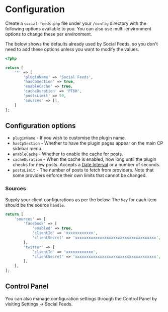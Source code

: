 # Configuration
Create a `social-feeds.php` file under your `/config` directory with the following options available to you. You can also use multi-environment options to change these per environment.

The below shows the defaults already used by Social Feeds, so you don't need to add these options unless you want to modify the values.

```php
<?php

return [
    '*' => [
        'pluginName' => 'Social Feeds',
        'hasCpSection' => true,
        'enableCache' => true,
        'cacheDuration' => 'PT6H',
        'postsLimit' => 50,
        'sources' => [],
    ]
];
```

## Configuration options
- `pluginName` - If you wish to customise the plugin name.
- `hasCpSection` - Whether to have the plugin pages appear on the main CP sidebar menu.
- `enableCache` - Whether to enable the cache for posts.
- `cacheDuration` - When the cache is enabled, how long until the plugin checks for new posts. Accepts a [Date Interval](https://www.php.net/manual/en/dateinterval.construct.php) or a number of seconds.
- `postsLimit` - The number of posts to fetch from providers. Note that some providers enforce their own limits that cannot be changed.

### Sources
Supply your client configurations as per the below. The `key` for each item should be the source `handle`.

```php
return [
    'sources' => [
        'facebook' => [
            'enabled' => true,
            'clientId' => 'xxxxxxxxxxxx',
            'clientSecret' => 'xxxxxxxxxxxxxxxxxxxxxxxxxxxxxxxxxxxx',
        ],
        'twitter' => [
            'clientId' => 'xxxxxxxxxxxx',
            'clientSecret' => 'xxxxxxxxxxxxxxxxxxxxxxxxxxxxxxxxxxxx',
        ],
    ],
];
```

## Control Panel
You can also manage configuration settings through the Control Panel by visiting Settings → Social Feeds.
